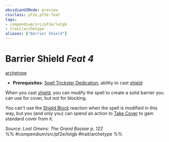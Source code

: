 ```yaml
---
obsidianUIMode: preview
cssclass: pf2e,pf2e-feat
tags:
- compendium/src/pf2e/lotgb
- trait/archetype
aliases: ["Barrier Shield"]
---
```

# Barrier Shield  *Feat 4*  
[archetype](archetype.md "Archetype Feat Trait")  

- **Prerequisites**: [Spell Trickster Dedication](spell-trickster-dedication-lotgb.md), ability to cast [shield](shield.md)

When you cast [shield](shield.md), you can modify the spell to create a solid barrier you can use for cover, but not for blocking.

You can't use the [Shield Block](Reference/Compendium/Feats/shield-block.md) reaction when the spell is modified in this way, but you (and only you) can spend an action to [Take Cover](take-cover.md) to gain standard cover from it.

*Source: Lost Omens: The Grand Bazaar p. 122*  
%% #compendium/src/pf2e/lotgb #trait/archetype %%